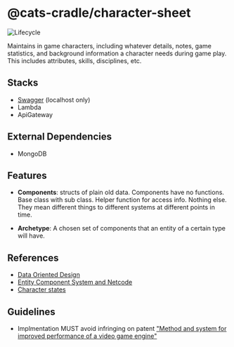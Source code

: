 # @cats-cradle/character-sheet

![Lifecycle](https://img.shields.io/badge/lifecycle-unstable-red)

Maintains in game characters, including whatever details, notes, game
statistics, and background information a character needs during game play. This
includes attributes, skills, disciplines, etc.

## Stacks

- [Swagger](http://localhost:3000/api/) (localhost only)
- Lambda
- ApiGateway

## External Dependencies

- MongoDB

## Features

- **Components**: structs of plain old data. Components have no functions. Base
  class with sub class. Helper function for access info. Nothing else. They mean
  different things to different systems at different points in time.

- **Archetype**: A chosen set of components that an entity of a certain type
  will have.

## References

- [Data Oriented Design](https://stackoverflow.com/questions/53977182/interfaces-in-data-oriented-design/54483503#54483503)
- [Entity Component System and Netcode](https://www.youtube.com/watch?v=zrIY0eIyqmI)
- [Character states](https://rivalslib.com/workshop_guide/art/anticipation_action_recovery.html#fast-transitions)

## Guidelines

- Implmentation MUST avoid infringing on patent
  ["Method and system for improved performance of a video game engine"](https://patents.google.com/patent/US10599560B2/en)
